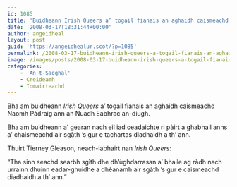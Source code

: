 ```yaml
---
id: 1085
title: 'Buidheann Irish Queers a’ togail fianais an aghaidh caismeachd Naomh Pàdraig'
date: '2008-03-17T18:31:44+00:00'
author: angeidheal
layout: post
guid: 'https://angeidhealur.scot/?p=1085'
permalink: /2008-03-17-buidheann-irish-queers-a-togail-fianais-an-aghaidh-caismeachd-naomh-padraig/
image: /images/posts/2008-03-17-buidheann-irish-queers-a-togail-fianai-an-aghaidh-caismeachd-naomh-padraig.webp
categories:
    - 'An t-Saoghal'
    - Creideamh
    - Iomairteachd
---
```


Bha am buidheann *Irish Queers* a’ togail fianais an aghaidh caismeachd Naomh Pàdraig ann an Nuadh Eabhrac an-diugh.

Bha am buidheann a’ gearan nach eil iad ceadaichte ri pàirt a ghabhail anns a’ chaismeachd air sgàth ’s gur e tachartas diadhaidh a th’ ann.

Thuirt Tierney Gleason, neach-labhairt nan *Irish Queers*:

“Tha sinn seachd searbh sgìth dhe dh’ùghdarrasan a’ bhaile ag ràdh nach urrainn dhuinn eadar-ghuidhe a dhèanamh air sgàth ’s gur e caismeachd diadhaidh a th’ ann.”
